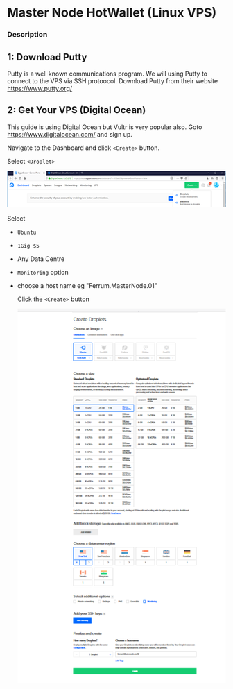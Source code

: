 # Master Node HotWallet (Linux VPS)

### Description

## 1:  Download Putty

  Putty is a well known communications program.  We will using Putty to connect to the VPS via SSH protoocol.
  Download Putty from their website https://www.putty.org/
  
## 2:  Get Your VPS (Digital Ocean)

  This guide is using Digital Ocean but Vultr is very popular also.
  Goto https://www.digitalocean.com/ and sign up.
  
  Navigate to the Dashboard and click `<Create>` button.
  
  Select `<Droplet>`
  
  ![alt text](https://github.com/FerrumCommunity/Ferrum-Guides/blob/master/Hot_Wallet_Linux%20VPS/DO-1.PNG)
  
  Select 
  
* `Ubuntu` 
* `1Gig $5`
*  Any Data Centre
* `Monitoring` option
* choose a host name eg "Ferrum.MasterNode.01"
  
  Click the `<Create>` button
    
  ![alt text](https://github.com/FerrumCommunity/Ferrum-Guides/blob/master/Hot_Wallet_Linux%20VPS/DO-2.PNG)
            
  
         
  
  


